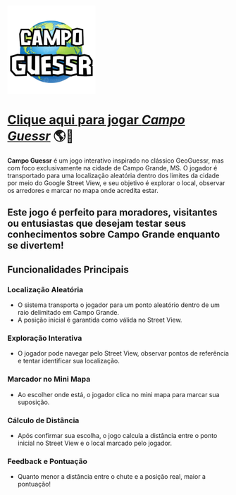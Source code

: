 <img src="campoGuessr.png" alt="Logo" width="200" /> 

# [Clique aqui para jogar ***Campo Guessr***](https://henricq.github.io/Campo-Guessr/) 🌎🚩

**Campo Guessr** é um jogo interativo inspirado no clássico GeoGuessr, mas com foco exclusivamente na cidade de Campo Grande, MS. O jogador é transportado para uma localização aleatória dentro dos limites da cidade por meio do Google Street View, e seu objetivo é explorar o local, observar os arredores e marcar no mapa onde acredita estar.

## Este jogo é perfeito para moradores, visitantes ou entusiastas que desejam testar seus conhecimentos sobre Campo Grande enquanto se divertem!

## Funcionalidades Principais
  ### Localização Aleatória
  - O sistema transporta o jogador para um ponto aleatório dentro de um raio delimitado em Campo Grande.
  - A posição inicial é garantida como válida no Street View.
  
  ### Exploração Interativa
  - O jogador pode navegar pelo Street View, observar pontos de referência e tentar identificar sua localização.
  ### Marcador no Mini Mapa
  - Ao escolher onde está, o jogador clica no mini mapa para marcar sua suposição.
  ### Cálculo de Distância
  - Após confirmar sua escolha, o jogo calcula a distância entre o ponto inicial no Street View e o local marcado pelo jogador.
  ### Feedback e Pontuação
  - Quanto menor a distância entre o chute e a posição real, maior a pontuação!
